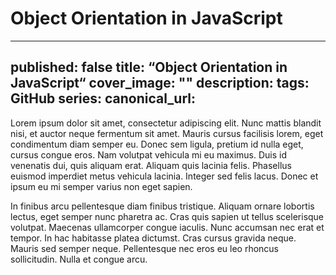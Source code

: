 # Object Orientation in JavaScript
---
published: false
title: “Object Orientation in JavaScript“
cover_image: ""
description:
tags: GitHub
series:
canonical_url:
---

Lorem ipsum dolor sit amet, consectetur adipiscing elit. Nunc mattis blandit nisi, et auctor neque fermentum sit amet. Mauris cursus facilisis lorem, eget condimentum diam semper eu. Donec sem ligula, pretium id nulla eget, cursus congue eros. Nam volutpat vehicula mi eu maximus. Duis id venenatis dui, quis aliquam erat. Aliquam quis lacinia felis. Phasellus euismod imperdiet metus vehicula lacinia. Integer sed felis lacus. Donec et ipsum eu mi semper varius non eget sapien.

In finibus arcu pellentesque diam finibus tristique. Aliquam ornare lobortis lectus, eget semper nunc pharetra ac. Cras quis sapien ut tellus scelerisque volutpat. Maecenas ullamcorper congue iaculis. Nunc accumsan nec erat et tempor. In hac habitasse platea dictumst. Cras cursus gravida neque. Mauris sed semper neque. Pellentesque nec eros eu leo rhoncus sollicitudin. Nulla et congue arcu.

<!-- #blog -->

<!-- {BearID:72F210D2-73EC-49E4-941B-4F908063468D-15093-000010E2BB657240} -->
